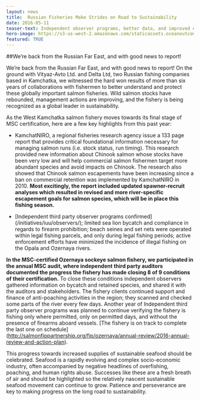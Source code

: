 ```yaml
---
layout: news
title:  Russian Fisheries Make Strides on Road to Sustainability
date: 2016-05-11
teaser-text: Independent observer programs, better data, and improved escapement management lead to increased Chinook salmon populations and more sustainable fisheries in Kamchatka.
hero-image: https://s3-us-west-2.amazonaws.com/staticassets.oceanoutcomes.org/news+and+analysis/hero+images/russian-fisheries-make-strides-hero.jpg
featured: TRUE
---
```

##We’re back from the Russian Far East, and with good news to report!

We’re back from the Russian Far East, and with good news to report! On the ground with Vityaz-Avto Ltd. and Delta Ltd, two Russian fishing companies based in Kamchatka, we witnessed the hard won results of more than six years of collaborations with fishermen to better understand and protect these globally important salmon fisheries. Wild salmon stocks have rebounded, management actions are improving, and the fishery is being recognized as a global leader in sustainability. 

As the West Kamchatka salmon fishery moves towards its final stage of MSC certification, here are a few key highlights from this past year:
 
* KamchatNIRO, a regional fisheries research agency issue a 133 page report that provides critical foundational information necessary for managing salmon runs (i.e. stock status, run timing). This research provided new information about Chinook salmon whose stocks have been very low and will help commercial salmon fishermen target more abundant species and avoid impacts on Chinook. The research also showed that Chinook salmon escapements have been increasing since a ban on commercial retention was implemented by KamchatNIRO in 2010. **Most excitingly, the report included updated spawner-recruit analyses which resulted in revised and more river-specific escapement goals for salmon species, which will be in place this fishing season.**
 
* [Independent third party observer programs confirmed] (/initiatives/iuu/observers/); limited sea lion bycatch and compliance in regards to firearm prohibition; beach seines and set nets were operated within legal fishing parcels, and only during legal fishing periods; active enforcement efforts have minimized the incidence of illegal fishing on the Opala and Ozernaya rivers.

**In the MSC-certified Ozernaya sockeye salmon fishery, we participated in the annual MSC audit, where independent third party auditors documented the progress the fishery has made closing 8 of 9 conditions of their certification.** To close these conditions independent observers gathered information on bycatch and retained species, and shared it with the auditors and stakeholders. The fishery clients continued support and finance of anti-poaching activities in the region; they scanned and checked some parts of the river every few days. Another year of Independent third party observer programs was planned to continue verifying the fishery is fishing only where permitted, only on permitted days, and without the presence of firearms aboard vessels. [The fishery is on track to complete the last one on schedule] (http://salmonfippartnership.org/fip/ozernaya/annual-review/2016-annual-review-and-action-plan).

This progress towards increased supplies of sustainable seafood should be celebrated. Seafood is a rapidly evolving and complex socio-economic industry, often accompanied by negative headlines of overfishing, poaching, and human rights abuse. Successes like these are a fresh breath of air and should be highlighted so the relatively nascent sustainable seafood movement can continue to grow. Patience and perseverance are key to making progress on the long road to sustainability.
